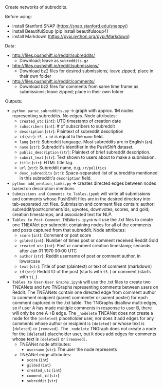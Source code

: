 Create networks of subreddits.

Before using:
- install Stanford SNAP (https://snap.stanford.edu/snappy/)
- install BeautifulSoup (pip install beautifulsoup4)
- install Markdown (https://pypi.python.org/pypi/Markdown)

Data:
- http://files.pushshift.io/reddit/subreddits/
    - Download; leave as `subreddits.gz`
- http://files.pushshift.io/reddit/submissions/
    - Download bz2 files for desired submissions; leave zipped; place in their own folder
- http://files.pushshift.io/reddit/comments/
    - Download bz2 files for comments from same time frame as submissions; leave zipped; place in their own folder
 
Outputs:
- `python parse_subreddits.py` -> graph with approx. 1M nodes representing subreddits. No edges. Node attributes:
    - `created_utc` (`int`): UTC timestamp of creation date
    - `subscribers` (`int`): \# of subscribers to subreddit
    - `description` (`str`): Plaintext of subreddit description
    - `id` (`str`): `t5_` + `id` is equal to the `name` field.
    - `lang` (`str`): Subreddit language. Most subreddits are in English (`en`).
    - `name` (`str`): Subreddit's identifier in the PushShift dataset.
    - `public_description` (`str`): Plaintext of brief subreddit description.
    - `submit_text` (`str`): Text shown to users about to make a submission.
    - `title` (`str`): HTML title tag.
    - `url` (`str`): Subreddit name, e.g. `/r/politics`
    - `desc_subreddits` (`str`): Space-separated list of subreddits mentioned in this subreddit's `description` field.
- `python add_mention_links.py` -> creates directed edges between nodes based on description mentions
- `Submissions and Comments to Tables.ipynb` will write all submissions and comments whose PushShift files are in the desired directory into tab-separated .txt files. Submission and comment files contain: author; subreddit/post/comment/ids; upvotes, downvotes, scores, and gold; creation timestamps; and associated text for NLP.
- `Tables to Post-Comment TNEANets.ipynb` will use the .txt files to create one TNEANet per subreddit containing nodes for all of the comments and posts captured from that subreddit. Node attributes:
    - `score` (`int`): Comment or post score
    - `gilded` (`int`): Number of times post or comment received Reddit Gold
    - `created_utc` (`int`): Post or comment creation timestamp; seconds after Jan 01 1970 00:00 UTC
    - `author` (`str`): Reddit username of post or comment author, in lowercase
    - `text` (`str`): Title of post (plaintext) or text of comment (markdown)
    - `id` (`str`): Reddit ID of the post (starts with `t3_`) or comment (starts with `t1_`)
- `Tables to User-User Graphs.ipynb` will use the .txt files to create two TNEANets and two TNGraphs representing comments between users on Reddit. The TNEANets contain one directed edge from comment author to comment recipient (parent commenter or parent poster) for each comment captured in the .txt table. The TNGraphs disallow multi-edges, so if user A has made multiple comments in response to user B, there will only be one A->B edge. The `_nodelete` TNEANet does not create a node for the `[deleted]` placeholder user, nor does it add edges for any comments whose author or recipient is `[deleted]` or whose text is `[deleted]` or `[removed]`. The `_nodelete` TNGraph does not create a node for the `[deleted]` placeholder user, but it does add edges for comments whose text is `[deleted]` or `[removed]`.
    - TNEANet node attributes:
        - `username` (`str`): The user the node represents
    - TNEANet edge attributes:
        - `score` (`int`)
        - `gilded` (`int`)
        - `created_utc` (`int`)
        - `comment_id` (`str`)
        - `subreddit` (`str`)